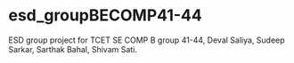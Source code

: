 # esd_groupBECOMP41-44
ESD group project for TCET SE COMP B group 41-44, Deval Saliya, Sudeep Sarkar, Sarthak Bahal, Shivam Sati.
